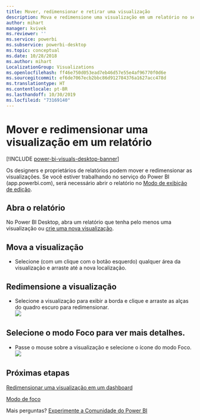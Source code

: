 ```yaml
---
title: Mover, redimensionar e retirar uma visualização
description: Mova e redimensione uma visualização em um relatório no serviço do Power BI e Desktop
author: mihart
manager: kvivek
ms.reviewer: ''
ms.service: powerbi
ms.subservice: powerbi-desktop
ms.topic: conceptual
ms.date: 10/28/2018
ms.author: mihart
LocalizationGroup: Visualizations
ms.openlocfilehash: ff46e750d053ead7eb46d57e55e4af96770f0d6e
ms.sourcegitcommit: ef6de7067ecb2bbc86d912784376a1627acc478d
ms.translationtype: HT
ms.contentlocale: pt-BR
ms.lasthandoff: 10/30/2019
ms.locfileid: "73169140"
---
```

# <a name="move-and-resize-a-visualization-in-a-report"></a>Mover e redimensionar uma visualização em um relatório

[!INCLUDE [power-bi-visuals-desktop-banner](../includes/power-bi-visuals-desktop-banner.md)]

Os designers e proprietários de relatórios podem mover e redimensionar as visualizações. Se você estiver trabalhando no serviço do Power BI (app.powerbi.com), será necessário abrir o relatório no [Modo de exibição de edição](../service-interact-with-a-report-in-editing-view.md). 

## <a name="open-the-report"></a>Abra o relatório
No Power BI Desktop, abra um relatório que tenha pelo menos uma visualização ou [crie uma nova visualização](power-bi-report-add-visualizations-i.md). 

## <a name="move-the-visualization"></a>Mova a visualização
* Selecione (com um clique com o botão esquerdo) qualquer área da visualização e arraste até a nova localização.

## <a name="resize-the-visualization"></a>Redimensione a visualização
* Selecione a visualização para exibir a borda e clique e arraste as alças do quadro escuro para redimensionar.  
  ![](media/power-bi-visualization-move-and-resize/untitled.gif)

## <a name="select-focus-mode-to-see-more-detail"></a>Selecione o modo Foco para ver mais detalhes.
* Passe o mouse sobre a visualização e selecione o ícone do modo Foco.
  ![](media/power-bi-visualization-move-and-resize/pbi_popouticon.jpg)

## <a name="next-steps"></a>Próximas etapas
[Redimensionar uma visualização em um dashboard](../service-dashboard-edit-tile.md)  

[Modo de foco](../consumer/end-user-focus.md)

Mais perguntas? [Experimente a Comunidade do Power BI](http://community.powerbi.com/)
